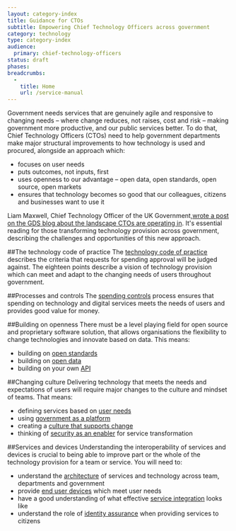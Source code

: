 ```yaml
---
layout: category-index
title: Guidance for CTOs
subtitle: Empowering Chief Technology Officers across government
category: technology
type: category-index
audience:
  primary: chief-technology-officers
status: draft
phases:
breadcrumbs:
  -
    title: Home
    url: /service-manual
---
```


Government needs services that are genuinely agile and responsive to changing needs – where change reduces, not raises, cost and risk – making government more productive, and our public services better. To do that, Chief Technology Officers (CTOs) need to help government departments make major structural improvements to how technology is used and procured, alongside an approach which:

* focuses on user needs
* puts outcomes, not inputs, first
* uses openness to our advantage – open data, open standards, open source, open markets
* ensures that technology becomes so good that our colleagues, citizens and businesses want to use it

Liam Maxwell, Chief Technology Officer of the UK Government,[wrote a post on the GDS blog about the landscape CTOs are operating in](http://digital.cabinetoffice.gov.uk/2013/05/21/rebalancing-tech-across-gov). It's essential reading for those transforming technology provision across government, describing the challenges and opportunities of this new approach.

##The technology code of practice
The [technology code of practice](/service-manual/technology/code-of-practice.html) describes the criteria that requests for spending approval will be judged against. The eighteen points describe a vision of technology provision which can meet and adapt to the changing needs of users throughout government.

##Processes and controls
The [spending controls](/service-manual/technology/spending-controls.html) process ensures that spending on technology and digital services meets the needs of users and provides good value for money.

##Building on openness
There must be a level playing field for open source and proprietary software solution, that allows organisations the flexibility to change technologies and innovate based on data. This means:

* building on [open standards](/service-manual/making-software/open-standards-and-licensing.html)
* building on [open data](/service-manual/technology/open-data.html)
* building on your own [API](/service-manual/making-software/apis.html)

##Changing culture
Delivering technology that meets the needs and expectations of users will require major changes to the culture and mindset of teams. That means:

* defining services based on [user needs](/service-manual/users/user-needs.html)
* using [government as a platform](/service-manual/technology/government-as-a-platform.html)
* creating a [culture that supports change](/service-manual/technology/culture-that-supports-change.html)
* thinking of [security as an enabler](/service-manual/technology/security-as-enabler.html) for service transformation

##Services and devices
Understanding the interoperability of services and devices is crucial to being able to improve part or the whole of the technology provision for a team or service. You will need to:

* understand the [architecture](/service-manual/technology/architecture.html) of services and technology across team, departments and government
* provide [end user devices](/service-manual/technology/end-user-devices.html) which meet user needs
* have a good understanding of what effective [service integration](/service-manual/technology/service-integration.html) looks like
* understand the role of [identity assurance](/service-manual/identity-assurance/index.html) when providing services to citizens